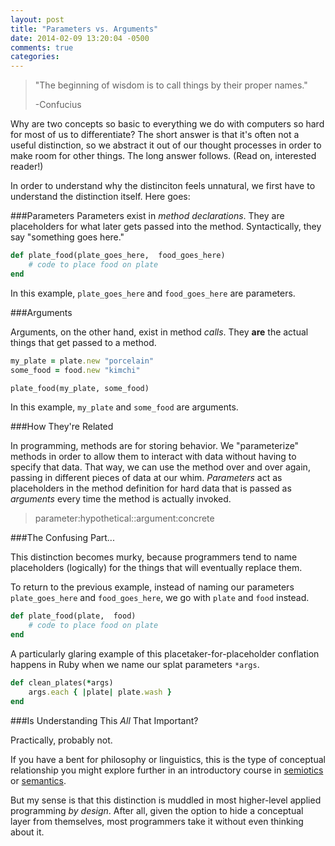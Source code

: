 ```yaml
---
layout: post
title: "Parameters vs. Arguments"
date: 2014-02-09 13:20:04 -0500
comments: true
categories: 
---
```


> "The beginning of wisdom is to call things by their proper names."
> 
> -Confucius  

Why are two concepts so basic to everything we do with computers so hard for most of us to differentiate?  The short answer is that it's often not a useful distinction, so we abstract it out of our thought processes in order to make room for other things.  The long answer follows.  (Read on, interested reader!)  

In order to understand why the distinciton feels unnatural, we first have to understand the distinction itself.  Here goes: 

###Parameters
Parameters exist in *method declarations*.  They are placeholders for what later gets passed into the method.  Syntactically, they say "something goes here."  

```ruby
def plate_food(plate_goes_here,  food_goes_here)
	# code to place food on plate
end
```

In this example, ```plate_goes_here``` and ```food_goes_here``` are parameters.



###Arguments

Arguments, on the other hand, exist in method *calls*.   They **are** the actual things that get passed to a method.  

```ruby
my_plate = plate.new "porcelain"
some_food = food.new "kimchi"

plate_food(my_plate, some_food)
```

In this example, ```my_plate``` and ```some_food``` are arguments.

###How They're Related

In programming, methods are for storing behavior.  We "parameterize" methods in order to allow them to interact with data without having to specify that data.  That way, we can use the method over and over again, passing in different pieces of data at our whim.  *Parameters* act as placeholders in the method definition for hard data that is passed as *arguments* every time the method is actually invoked.  

> parameter:hypothetical::argument:concrete  

###The Confusing Part...

This distinction becomes murky, because programmers tend to name placeholders (logically) for the things that will eventually replace them. 

To return to the previous example, instead of naming our parameters ```plate_goes_here``` and ```food_goes_here```, we go with ```plate``` and ```food``` instead.  

```ruby
def plate_food(plate,  food)
	# code to place food on plate
end
```

A particularly glaring example of this placetaker-for-placeholder conflation happens in Ruby when we name our splat parameters ```*args```.


```ruby
def clean_plates(*args)
	args.each { |plate| plate.wash }
end
```

###Is Understanding This *All* That Important?

Practically, probably not.

If you have a bent for philosophy or linguistics, this is the type of conceptual relationship you might explore further in an introductory course in [semiotics](http://en.wikipedia.org/wiki/Semiotics) or [semantics](http://en.wikipedia.org/wiki/Semantics).  

But my sense is that this distinction is muddled in most higher-level applied programming *by design*.  After all, given the option to hide a conceptual layer from themselves, most programmers take it without even thinking about it.  





